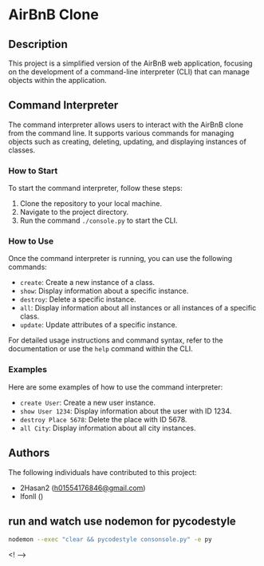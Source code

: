 # AirBnB Clone

## Description
This project is a simplified version of the AirBnB web application, focusing on the development of a command-line interpreter (CLI) that can manage objects within the application.

## Command Interpreter
The command interpreter allows users to interact with the AirBnB clone from the command line. It supports various commands for managing objects such as creating, deleting, updating, and displaying instances of classes.

### How to Start
To start the command interpreter, follow these steps:
1. Clone the repository to your local machine.
2. Navigate to the project directory.
3. Run the command `./console.py` to start the CLI.

### How to Use
Once the command interpreter is running, you can use the following commands:
- `create`: Create a new instance of a class.
- `show`: Display information about a specific instance.
- `destroy`: Delete a specific instance.
- `all`: Display information about all instances or all instances of a specific class.
- `update`: Update attributes of a specific instance.

For detailed usage instructions and command syntax, refer to the documentation or use the `help` command within the CLI.

### Examples
Here are some examples of how to use the command interpreter:
- `create User`: Create a new user instance.
- `show User 1234`: Display information about the user with ID 1234.
- `destroy Place 5678`: Delete the place with ID 5678.
- `all City`: Display information about all city instances.

## Authors
The following individuals have contributed to this project:
- 2Hasan2 (h01554176846@gmail.com)
- Ifonll ()

## run and watch use nodemon for pycodestyle
```sh
nodemon --exec "clear && pycodestyle consonsole.py" -e py
```

<! -->